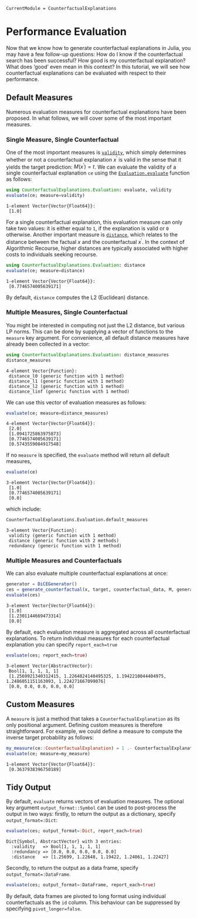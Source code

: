 
``` @meta
CurrentModule = CounterfactualExplanations 
```

# Performance Evaluation

Now that we know how to generate counterfactual explanations in Julia, you may have a few follow-up questions: How do I know if the counterfactual search has been successful? How good is my counterfactual explanation? What does ‘good’ even mean in this context? In this tutorial, we will see how counterfactual explanations can be evaluated with respect to their performance.

## Default Measures

Numerous evaluation measures for counterfactual explanations have been proposed. In what follows, we will cover some of the most important measures.

### Single Measure, Single Counterfactual

One of the most important measures is [`validity`](@ref), which simply determines whether or not a counterfactual explanation $x^{\prime}$ is valid in the sense that it yields the target prediction: $M(x^{\prime})=t$. We can evaluate the validity of a single counterfactual explanation `ce` using the [`Evaluation.evaluate`](@ref) function as follows:

``` julia
using CounterfactualExplanations.Evaluation: evaluate, validity
evaluate(ce; measure=validity)
```

    1-element Vector{Vector{Float64}}:
     [1.0]

For a single counterfactual explanation, this evaluation measure can only take two values: it is either equal to `1`, if the explanation is valid or `0` otherwise. Another important measure is [`distance`](@ref), which relates to the distance between the factual $x$ and the counterfactual $x^{\prime}$. In the context of Algorithmic Recourse, higher distances are typically associated with higher costs to individuals seeking recourse.

``` julia
using CounterfactualExplanations.Evaluation: distance
evaluate(ce; measure=distance)
```

    1-element Vector{Vector{Float64}}:
     [0.7746574005639171]

By default, `distance` computes the L2 (Euclidean) distance.

### Multiple Measures, Single Counterfactual

You might be interested in computing not just the L2 distance, but various LP norms. This can be done by supplying a vector of functions to the `measure` key argument. For convenience, all default distance measures have already been collected in a vector:

``` julia
using CounterfactualExplanations.Evaluation: distance_measures
distance_measures
```

    4-element Vector{Function}:
     distance_l0 (generic function with 1 method)
     distance_l1 (generic function with 1 method)
     distance_l2 (generic function with 1 method)
     distance_linf (generic function with 1 method)

We can use this vector of evaluation measures as follows:

``` julia
evaluate(ce; measure=distance_measures)
```

    4-element Vector{Vector{Float64}}:
     [2.0]
     [1.0941725863975873]
     [0.7746574005639171]
     [0.5743559084917548]

If no `measure` is specified, the `evaluate` method will return all default measures,

``` julia
evaluate(ce)
```

    3-element Vector{Vector{Float64}}:
     [1.0]
     [0.7746574005639171]
     [0.0]

which include:

``` julia
CounterfactualExplanations.Evaluation.default_measures
```

    3-element Vector{Function}:
     validity (generic function with 1 method)
     distance (generic function with 2 methods)
     redundancy (generic function with 1 method)

### Multiple Measures and Counterfactuals

We can also evaluate multiple counterfactual explanations at once:

``` julia
generator = DiCEGenerator()
ces = generate_counterfactual(x, target, counterfactual_data, M, generator; num_counterfactuals=5)
evaluate(ces)
```

    3-element Vector{Vector{Float64}}:
     [1.0]
     [1.2301144669473314]
     [0.0]

By default, each evaluation measure is aggregated across all counterfactual explanations. To return individual measures for each counterfactual explanation you can specify `report_each=true`

``` julia
evaluate(ces; report_each=true)
```

    3-element Vector{AbstractVector}:
     Bool[1, 1, 1, 1, 1]
     [1.2569921340312415, 1.2264824140495325, 1.1942210044404975, 1.2486051151163093, 1.224271667099076]
     [0.0, 0.0, 0.0, 0.0, 0.0]

## Custom Measures

A `measure` is just a method that takes a `CounterfactualExplanation` as its only positional argument. Defining custom measures is therefore straightforward. For example, we could define a measure to compute the inverse target probability as follows:

``` julia
my_measure(ce::CounterfactualExplanation) = 1 .- CounterfactualExplanations.target_probs(ce)
evaluate(ce; measure=my_measure)
```

    1-element Vector{Vector{Float64}}:
     [0.3637938396750189]

## Tidy Output

By default, `evaluate` returns vectors of evaluation measures. The optional key argument `output_format::Symbol` can be used to post-process the output in two ways: firstly, to return the output as a dictionary, specify `output_format=:Dict`:

``` julia
evaluate(ces; output_format=:Dict, report_each=true)
```

    Dict{Symbol, AbstractVector} with 3 entries:
      :validity   => Bool[1, 1, 1, 1, 1]
      :redundancy => [0.0, 0.0, 0.0, 0.0, 0.0]
      :distance   => [1.25699, 1.22648, 1.19422, 1.24861, 1.22427]

Secondly, to return the output as a data frame, specify `output_format=:DataFrame`.

``` julia
evaluate(ces; output_format=:DataFrame, report_each=true)
```

By default, data frames are pivoted to long format using individual counterfactuals as the `id` column. This behaviour can be suppressed by specifying `pivot_longer=false`.
